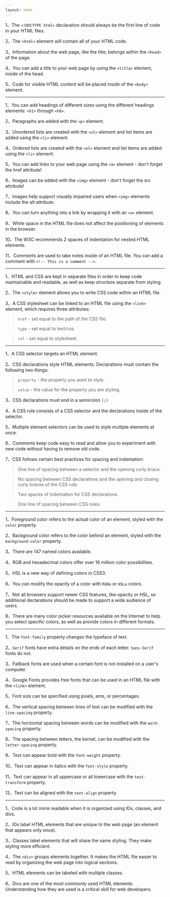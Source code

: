 ```yaml
---
layout: note
---
```



1、The `<!DOCTYPE html>` declaration should always be the first line of code in your HTML files.

2、The `<html>` element will contain all of your HTML code.

3、Information about the web page, like the title, belongs within the `<head>` of the page.

4、You can add a title to your web page by using the `<title>` element, inside of the head.

5、Code for visible HTML content will be placed inside of the `<body>` element.

---

1、You can add headings of different sizes using the different headings elements: `<h1>` through `<h6>`.

2、Paragraphs are added with the `<p>` element.

3、Unordered lists are created with the `<ul>` element and list items are added using the `<li>` element.

4、Ordered lists are created with the `<ol>` element and list items are added using the `<li>` element.

5、You can add links to your web page using the `<a>` element - don't forget the href attribute!

6、Images can be added with the `<img>` element - don't forget the src attribute!

7、Images help support visually impaired users when `<img>` elements include the alt attribute.

8、You can turn anything into a link by wrapping it with an `<a>` element.

9、White space in the HTML file does not affect the positioning of elements in the browser.

10、The W3C recommends 2 spaces of indentation for nested HTML elements.

11、Comments are used to take notes inside of an HTML file. You can add a comment with `<!-- This is a comment -->`.

---

1、HTML and CSS are kept in separate files in order to keep code maintainable and readable, as well as keep structure separate from styling.

2、The `<style>` element allows you to write CSS code within an HTML file.

3、A CSS stylesheet can be linked to an HTML file using the `<link>` element, which requires three attributes:

> `href` - set equal to the path of the CSS file.

> `type` - set equal to text/css.

> `rel` - set equal to stylesheet.

---

1、A CSS selector targets an HTML element.

2、CSS declarations style HTML elements. Declarations must contain the following two things:

> `property` - the property you want to style.

> `value` - the value for the property you are styling.

3、CSS declarations must end in a semicolon `(;)`

4、A CSS rule consists of a CSS selector and the declarations inside of the selector.

5、Multiple element selectors can be used to style multiple elements at once.

6、Comments keep code easy to read and allow you to experiment with new code without having to remove old code.

7、CSS follows certain best practices for spacing and indentation:

> One line of spacing between a selector and the opening curly brace.

> No spacing between CSS declarations and the opening and closing curly braces of the CSS rule.

> Two spaces of indentation for CSS declarations.

> One line of spacing between CSS rules.

---

1、Foreground color refers to the actual color of an element, styled with the `color` property.

2、Background color refers to the color behind an element, styled with the `background-color` property.

3、There are 147 named colors available.

4、RGB and hexadecimal colors offer over 16 million color possibilities.

5、HSL is a new way of defining colors in CSS3.

6、You can modify the opacity of a color with `RGBa` or `HSLa` colors.

7、Not all browsers support newer CSS features, like opacity or HSL, so additional declarations should be made to support a wide audience of users.

8、There are many color picker resources available on the Internet to help you select specific colors, as well as provide colors in different formats.

---

1、The `font-family` property changes the typeface of text.

2、`Serif` fonts have extra details on the ends of each letter. `Sans-Serif` fonts do not.

3、Fallback fonts are used when a certain font is not installed on a user's computer.

4、Google Fonts provides free fonts that can be used in an HTML file with the `<link>` element.

5、Font size can be specified using pixels, ems, or percentages.

6、The vertical spacing between lines of text can be modified with the `line-spacing` property.

7、The horizontal spacing between words can be modified with the `word-spacing` property.

8、The spacing between letters, the kernel, can be modified with the `letter-spacing` property.

9、Text can appear bold with the `font-weight` property.

10、Text can appear in italics with the `font-style` property.

11、Text can appear in all uppercase or all lowercase with the `text-transform` property.

12、Text can be aligned with the `text-align` property.

---

1、Code is a lot more readable when it is organized using IDs, classes, and divs.

2、IDs label HTML elements that are unique to the web page (an element that appears only once).

3、Classes label elements that will share the same styling. They make styling more efficient.

4、The `<div>` groups elements together. It makes the HTML file easier to read by organizing the web page into logical sections.

5、HTML elements can be labeled with multiple classes.

6、Divs are one of the most commonly used HTML elements. Understanding how they are used is a critical skill for web developers.